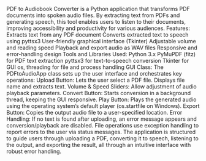 PDF to Audiobook Converter is a Python application that transforms PDF documents into spoken audio files. By extracting text from PDFs and generating speech, this tool enables users to listen to their documents, improving accessibility and productivity for various audiences.
Features:
Extracts text from any PDF document
Converts extracted text to speech using pyttsx3
User-friendly graphical interface (Tkinter)
Adjustable volume and reading speed
Playback and export audio as WAV files
Responsive and error-handling design
Tools and Libraries Used:
Python 3.x
PyMuPDF (fitz) for PDF text extraction
pyttsx3 for text-to-speech conversion
Tkinter for GUI
os, threading for file and process handling
GUI Class:
The PDFtoAudioApp class sets up the user interface and orchestrates key operations:
Upload Button: Lets the user select a PDF file. Displays file name and extracts text.
Volume & Speed Sliders: Allow adjustment of audio playback parameters.
Convert Button: Starts conversion in a background thread, keeping the GUI responsive.
Play Button: Plays the generated audio using the operating system’s default player (os.startfile on Windows).
Export Button: Copies the output audio file to a user-specified location.
Error Handling:
If no text is found after uploading, an error message appears and conversion/playback are disabled.
File operations use exception handling to report errors to the user via status messages.
The application is structured to guide users through uploading a PDF, converting it to speech, listening to the output, and exporting the result, all through an intuitive interface with robust error handling.
